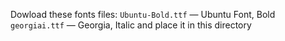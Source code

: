 Dowload these fonts files:
    `Ubuntu-Bold.ttf` — Ubuntu Font, Bold 
    `georgiai.ttf` — Georgia, Italic
and place it in this directory